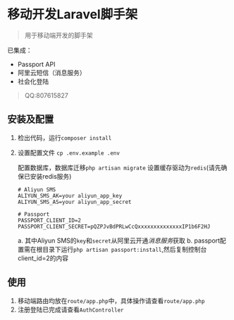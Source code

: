 # 移动开发Laravel脚手架
> 用于移动端开发的脚手架

已集成：
* Passport API
* 阿里云短信（消息服务）
* 社会化登陆
> QQ:807615827

## 安装及配置
1. 检出代码，运行`composer install`
2. 设置配置文件 `cp .env.example .env`
    
    配置数据库，数据库迁移`php artisan migrate`
    设置缓存驱动为`redis`(请先确保已安装redis服务)
    ```$xslt
    # Aliyun SMS
    ALIYUN_SMS_AK=your aliyun_app_key
    ALIYUN_SMS_AS=your aliyun_app_secret
    
    # Passport
    PASSPORT_CLIENT_ID=2
    PASSPORT_CLIENT_SECRET=pQZPJvBdPRLwCcQxxxxxxxxxxxxxxIP1b6F2HJ
    ```
    a. 其中Aliyun SMS的`key`和`secret`从阿里云开通*消息服务*获取
    b. passport配置需在根目录下运行`php artisan passport:install`,然后复制控制台client_id=2的内容
## 使用
1. 移动端路由均放在`route/app.php`中，具体操作请查看`route/app.php`
2. 注册登陆已完成请查看`AuthController`